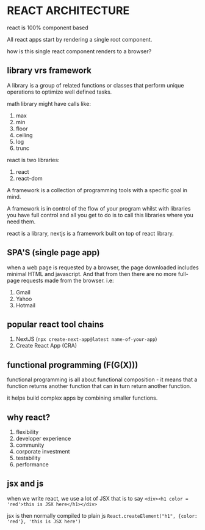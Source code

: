 # REACT ARCHITECTURE

react is 100% component based

All react apps start by rendering a single root component.

how is this single react component renders to a browser?

## library vrs framework

A library is a group of related functions or classes that perform unique operations to optimize well defined tasks.

math library might have calls like:

1. max
2. min
3. floor
4. ceiling
5. log
6. trunc

react is two libraries:

1. react
2. react-dom

A framework is a collection of programming tools with a specific goal in mind.

A framework is in control of the flow of your program whilst with libraries you have full control and all you get to do is to call this libraries where you need them.

react is a library, nextjs is a framework built on top of react library.

## SPA'S (single page app)

when a web page is requested by a browser, the page downloaded includes minimal HTML and javascript. And that from then there are no more full-page requests made from the browser. i.e:

1. Gmail
2. Yahoo
3. Hotmail

## popular react tool chains

1. NextJS (`npx create-next-app@latest name-of-your-app`)
2. Create React App (CRA)

## functional programming (F(G(X)))

functional programming is all about functional composition - it means that a function returns another function that can in turn return another function.

it helps build complex apps by combining smaller functions.

## why react?

1. flexibility
2. developer experience
3. community
4. corporate investment
5. testability
6. performance

## jsx and js

when we write react, we use a lot of JSX that is to say `<div><h1 color = 'red'>this is JSX here</h1></div>`

jsx is then normally compiled to plain js `React.createElement("h1", {color: 'red'}, 'this is JSX here')`

